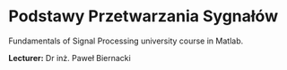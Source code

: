 # Podstawy Przetwarzania Sygnałów
Fundamentals of Signal Processing university course in Matlab.

**Lecturer:** Dr inż. Paweł Biernacki
